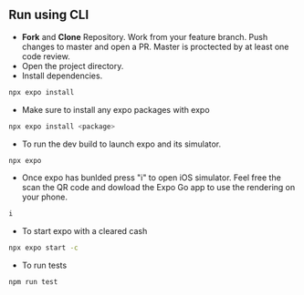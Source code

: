  <p align="center">

</p>

## Run using CLI

- **Fork** and **Clone** Repository. Work from your feature branch. Push changes to master and open a PR. Master is proctected by at least one code review. 
- Open the project directory.
- Install dependencies.

```bash
npx expo install
```

- Make sure to install any expo packages with expo

```bash
npx expo install <package>
```

- To run the dev build to launch expo and its simulator.

```bash
npx expo
```
- Once expo has bunlded press "i" to open  iOS simulator. Feel free the scan the QR code and dowload the Expo Go app to use the rendering on your phone.

```bash
i
```

- To start expo with a cleared cash

```bash
npx expo start -c
```

- To run tests

```bash
npm run test
```
